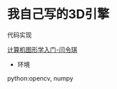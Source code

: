 # 我自己写的3D引擎

代码实现

[计算机图形学入门-闫令琪](https://www.bilibili.com/video/BV1X7411F744)


- 环境

python:opencv, numpy
